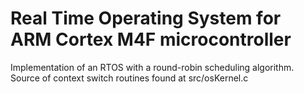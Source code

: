 # Real Time Operating System for ARM Cortex M4F microcontroller

Implementation of an RTOS with a round-robin scheduling algorithm.
Source of context switch routines found at src/osKernel.c

